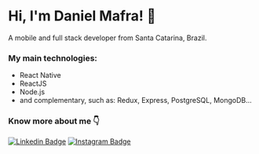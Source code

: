 # Hi, I'm Daniel Mafra! 👋

A mobile and full stack developer from Santa Catarina, Brazil.

### My main technologies:

* React Native
* ReactJS
* Node.js
* and complementary, such as: Redux, Express, PostgreSQL, MongoDB...

### Know more about me 👇

[![Linkedin Badge](https://img.shields.io/badge/linkedin-%230077B5.svg?&style=for-the-badge&logo=linkedin&logoColor=white&link=https://www.linkedin.com/in/daniel-mafra/)](https://www.linkedin.com/in/daniel-mafra/)
[![Instagram Badge](https://img.shields.io/badge/instagram-%23E4405F.svg?&style=for-the-badge&logo=instagram&logoColor=white&link=https://www.instagram.com/danielmafraoficial/)](https://www.instagram.com/danielmafraoficial/)
